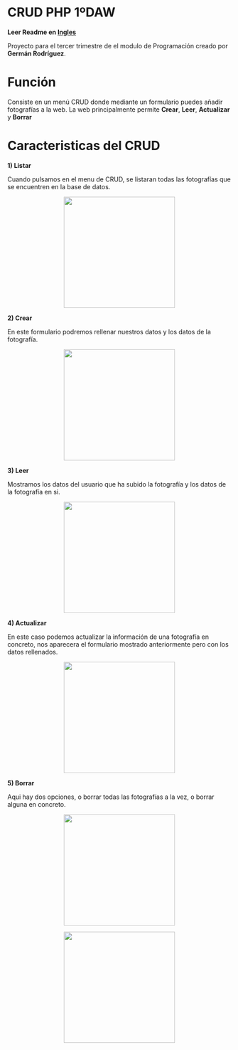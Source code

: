 # CRUD PHP 1ºDAW

**Leer Readme en [**Ingles**](README_ENG.md)**

Proyecto para el tercer trimestre de el modulo de Programación creado por **Germán Rodríguez**. 


# Función

Consiste en un menú CRUD donde mediante un formulario puedes añadir fotografías a la web.
La web principalmente permite **Crear**, **Leer**, **Actualizar** y **Borrar**


# Caracteristicas del CRUD

**1) Listar**

Cuando pulsamos en el menu de CRUD, se listaran todas las fotografías que se encuentren en la base de datos. 
<p align="center">
  <img src="https://image.prntscr.com/image/6db7176fb2d0431ba9c405077d7413d5.png" width="250"/>
</p>

**2) Crear**

En este formulario podremos rellenar nuestros datos y los datos de la fotografía.
 <p align="center">
  <img src="https://image.ibb.co/mHqhfv/Screenshot_3.png" width="250"/>
</p>

**3) Leer**

 Mostramos los datos del usuario que ha subido la fotografía y los datos de la fotografía en si.
  <p align="center">
  <img src="https://image.prntscr.com/image/2021e19be8d74511a92fc93be52772e9.png" width="250"/>
</p>

**4) Actualizar**

 En este caso podemos actualizar la información de una fotografía en concreto, nos aparecera el formulario mostrado anteriormente pero con los datos rellenados.
 <p align="center">
  <img src="https://image.prntscr.com/image/6311adda67b34349b02e988ceaca32a7.png" width="250"/>
</p>

**5) Borrar**

 Aqui hay dos opciones, o borrar todas las fotografías a la vez, o borrar alguna en concreto.
 <p align="center">
  <img src="https://image.prntscr.com/image/0fdbda873d8544cf9dfed279bb5a6a03.png" width="250"/>
</p>
  <p align="center">
  <img src="https://image.prntscr.com/image/6fc213aa5e1d4b04b9b592b2fdd1ffe2.png" width="250"/>
</p>


